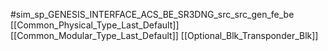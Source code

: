 #sim_sp_GENESIS_INTERFACE_ACS_BE_SR3DNG_src_src_gen_fe_be
[[Common_Physical_Type_Last_Default]]
[[Common_Modular_Type_Last_Default]]
[[Optional_Blk_Transponder_Blk]]
